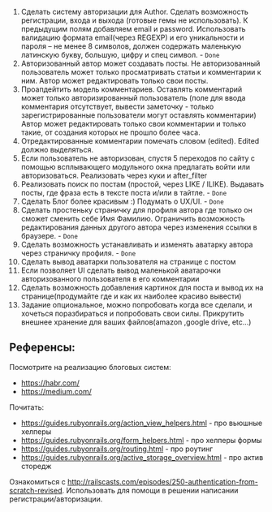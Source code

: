 1. Сделать систему авторизации для Author.
   Сделать возможность регистрации, входа и выхода (готовые гемы не использовать).
   К предыдущим полям добавляем email и password. Использовать валидацию формата email(через REGEXP) и его уникальности и пароля – не менее 8 символов, должен содержать маленькую латинскую букву, большую, цифру и спец символ. - `Done`
2. Авторизованный автор может создавать посты.
   Не авторизованный пользователь может только просматривать статьи и комментарии к ним.
   Автор может редактировать только свои посты.
3. Проапдейтить модель комментариев. Оставлять комментарий может только авторизированный пользователь (поле для ввода комментария отсутствует, вывести заметочку - только зарегистрированные пользователи могут оставлять комментарии)
   Автор может редактировать только свои комментарии и только такие, от создания которых не прошло более часа.
4. Отредактированные комментарии помечать словом (edited). Edited должно выделяться.
5. Если пользователь не авторизован, спустя 5 переходов по сайту с помощью всплывающего модульного окна предлагать войти или авторизоваться. Реализовать через куки и after_filter
6. Реализовать поиск по постам (простой, через LIKE / ILIKE). Выдавать посты, где фраза есть в тексте поста и/или в тайтле. - `Done`
7. Сделать Блог более красивым :) Подумать о UX/UI. - `Done`
8. Сделать простеньку страничку для профиля автора где только он сможет сменить себе Имя Фамилию. Ограничить возможность редактирования данных другого автора через изменения ссылки в браузере. - `Done`
9. Сделать возможность устанавливать и изменять аватарку автора через страничку профиля. - `Done`
10. Сделать вывод аватарки пользователя на странице с постом
11. Если позволяет UI сделать вывод маленькой аватарочки авторизованного пользователя в его комментарии
12. Сделать возможность добавления картинок для поста и вывод их на странице(продумайте где и как их наиболее красиво вывести)
13. Задание опциональное, можно попробовать когда все сделали, и хочеться поразбираться и попробовать свои силы. Прикрутить внешнее хранение для ваших файлов(amazon ,google drive, etc...)

Референсы:
---
Посмотрите на реализацию блоговых систем:
* https://habr.com/
* https://medium.com/

Почитать:
* https://guides.rubyonrails.org/action_view_helpers.html - про вьюшные хелперы
* https://guides.rubyonrails.org/form_helpers.html - про хелперы формы
* https://guides.rubyonrails.org/routing.html - про роутинг
* https://guides.rubyonrails.org/active_storage_overview.html - про актив сторедж

Ознакомиться с http://railscasts.com/episodes/250-authentication-from-scratch-revised. Использовать для помощи в решении написании регистрации/авторизации.